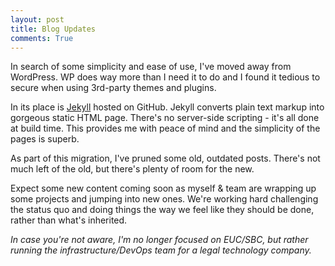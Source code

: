 ```yaml
---
layout: post
title: Blog Updates
comments: True
---
```

In search of some simplicity and ease of use, I've moved away from WordPress. WP does way more than I need it to do and I found it tedious to secure when using 3rd-party themes and plugins.

In its place is [Jekyll](http://jekyllrb.com/) hosted on GitHub. Jekyll converts plain text markup into gorgeous static HTML page. There's no server-side scripting - it's all done at build time. This provides me with peace of mind and the simplicity of the pages is superb.

As part of this migration, I've pruned some old, outdated posts. There's not much left of the old, but there's plenty of room for the new.

Expect some new content coming soon as myself & team are wrapping up some projects and jumping into new ones. We're working hard challenging the status quo and doing things the way we feel like they should be done, rather than what's inherited.

_In case you're not aware, I'm no longer focused on EUC/SBC, but rather running the infrastructure/DevOps team for a legal technology company._